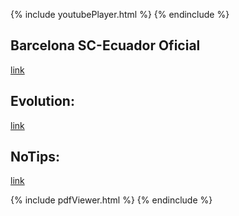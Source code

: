 {% include youtubePlayer.html  %}
{% endinclude %}
## Barcelona SC-Ecuador Oficial
[link](https://play.google.com/store/apps/details?id=com.BarcelonaSC.BarcelonaApp)

## Evolution:
[link](https://play.google.com/store/apps/details?id=com.WiseInMedia.Evolution)

## NoTips:
[link](https://play.google.com/store/apps/details?id=com.WiseInMedia.NoTips)

{% include pdfViewer.html %}
{% endinclude %}


